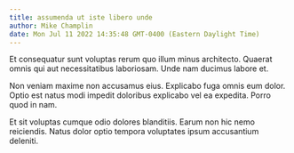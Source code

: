 ```yaml
---
title: assumenda ut iste libero unde
author: Mike Champlin
date: Mon Jul 11 2022 14:35:48 GMT-0400 (Eastern Daylight Time)
---
```

Et consequatur sunt voluptas rerum quo illum minus architecto. Quaerat omnis qui aut necessitatibus laboriosam. Unde nam ducimus labore et.

 Non veniam maxime non accusamus eius. Explicabo fuga omnis eum dolor. Optio est natus modi impedit doloribus explicabo vel ea expedita. Porro quod in nam.

 Et sit voluptas cumque odio dolores blanditiis. Earum non hic nemo reiciendis. Natus dolor optio tempora voluptates ipsum accusantium deleniti.